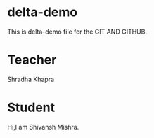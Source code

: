 # delta-demo
This is delta-demo file for the GIT AND GITHUB.

# Teacher
Shradha Khapra

# Student
Hi,I am Shivansh Mishra.
